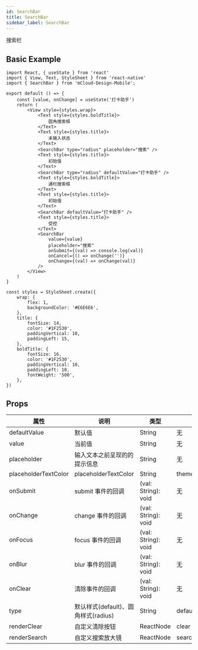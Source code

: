 ```yaml
---
id: SearchBar
title: SearchBar
sidebar_label: SearchBar
---
```


搜索栏

## Basic Example

```SnackPlayer name=searchBar-simple
import React, { useState } from 'react'
import { View, Text, StyleSheet } from 'react-native'
import { SearchBar } from 'mCloud-Design-Mobile';

export default () => {
    const [value, onChange] = useState('打卡助手')
    return (
        <View style={styles.wrap}>
            <Text style={styles.boldTitle}>
                圆角搜索框
            </Text>
            <Text style={styles.title}>
                未输入状态
            </Text>
            <SearchBar type="radius" placeholder="搜索" />
            <Text style={styles.title}>
                初始值
            </Text>
            <SearchBar type="radius" defaultValue="打卡助手" />
            <Text style={styles.boldTitle}>
                通栏搜索框
            </Text>
            <Text style={styles.title}>
                初始值
            </Text>
            <SearchBar defaultValue="打卡助手" />
            <Text style={styles.title}>
                受控
            </Text>
            <SearchBar
                value={value}
                placeholder="搜索"
                onSubmit={(val) => console.log(val)}
                onCancel={() => onChange('')}
                onChange={(val) => onChange(val)}
            />
        </View>
    )
}

const styles = StyleSheet.create({
    wrap: {
        flex: 1,
        backgroundColor: '#E6E6E6',
    },
    title: {
        fontSize: 14,
        color: '#1F2530',
        paddingVertical: 10,
        paddingLeft: 15,
    },
    boldTitle: {
        fontSize: 16,
        color: '#1F2530',
        paddingVertical: 10,
        paddingLeft: 10,
        fontWeight: '500',
    },
})

```



## Props

属性 | 说明 | 类型 | 默认值
----|-----|------|------
| defaultValue | 默认值 | String   |  无 |
| value | 当前值 | String   |  无 |
| placeholder | 输入文本之前呈现的的提示信息 | String   |  无 |
| placeholderTextColor      | placeholderTextColor        | String | theme.color_text_placeholder  |
| onSubmit | submit 事件的回调 | (val: String): void   |  无 |
| onChange | change 事件的回调 | (val: String): void   |  无 |
| onFocus | focus 事件的回调 | (val: String): void   |  无 |
| onBlur | blur 事件的回调 | (val: String): void   |  无 |
| onClear | 清除事件的回调 | (val: String): void   |  无 |
| type | 默认样式(default)、圆角样式(radius) | String   |  default |
| renderClear | 自定义清除按钮 | ReactNode   |  clear Image |
| renderSearch | 自定义搜索放大镜 | ReactNode   |  search Image |




